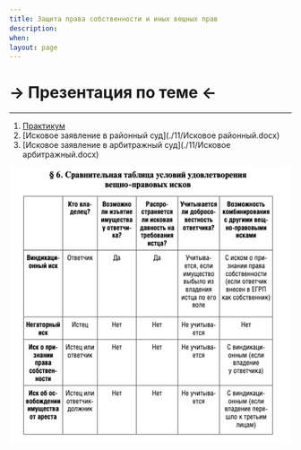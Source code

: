 ```yaml
---
title: Защита права собственности и иных вещных прав
description:
when:
layout: page
---
```


# &rarr; <a id="goToPresentation" target="_blank">Презентация по теме</a> &larr;

<hr />

1. [Практикум](./11/практикум.pdf)
2. [Исковое заявление в районный суд](./11/Исковое районный.docx)
3. [Исковое заявление в арбитражный суд](./11/Исковое арбитражный.docx)

![](./vQKjaeX61tU.jpg)
